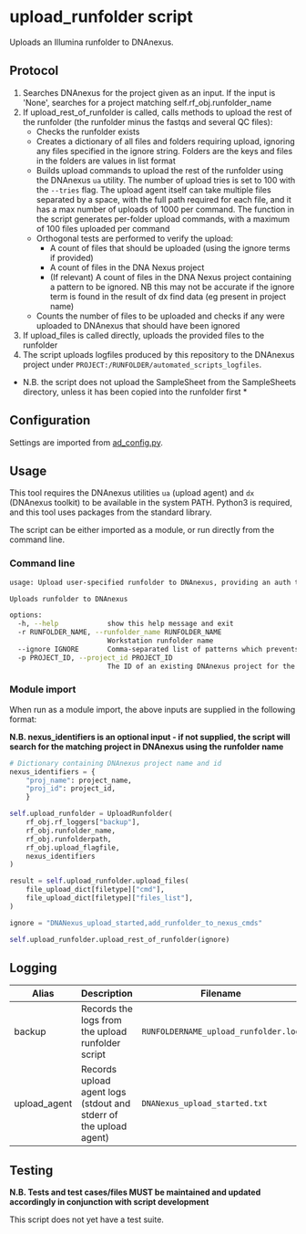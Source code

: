 
# upload_runfolder script

Uploads an Illumina runfolder to DNAnexus.

## Protocol

1. Searches DNAnexus for the project given as an input. If the input is 'None', searches for a project matching self.rf_obj.runfolder_name
2. If upload_rest_of_runfolder is called, calls methods to upload the rest of the runfolder (the runfolder minus the fastqs and several QC files):
    * Checks the runfolder exists
    * Creates a dictionary of all files and folders requiring upload, ignoring any files specified in the ignore string. Folders are the keys and files in the folders are values in list format
    * Builds upload commands to upload the rest of the runfolder using the DNAnexus `ua` utility. The number of upload tries is set to 100 with the `--tries` flag. The upload agent itself can take multiple files separated by a space, with the full path required for each file, and it has a max number of uploads of 1000 per command. The function in the script generates per-folder upload commands, with a maximum of 100 files uploaded per command
    * Orthogonal tests are performed to verify the upload:
        - A count of files that should be uploaded (using the ignore terms if provided)
        - A count of files in the DNA Nexus project
        - (If relevant) A count of files in the DNA Nexus project containing a pattern to be ignored. NB this may not be accurate if the ignore term is found in the result of dx find data (eg present in project name)
    * Counts the number of files to be uploaded and checks if any were uploaded to DNAnexus that should have been ignored
3. If upload_files is called directly, uploads the provided files to the runfolder                
4. The script uploads logfiles produced by this repository to the DNAnexus project under `PROJECT:/RUNFOLDER/automated_scripts_logfiles`.

* N.B. the script does not upload the SampleSheet from the SampleSheets directory, unless it has been copied into the runfolder first *

## Configuration

Settings are imported from [ad_config.py](../config/ad_config.py).

## Usage

This tool requires the DNAnexus utilities `ua` (upload agent) and `dx` (DNAnexus toolkit) to be available in the system PATH. Python3 is required, and this tool uses packages from the standard library.

The script can be either imported as a module, or run directly from the command line.

### Command line

```bash
usage: Upload user-specified runfolder to DNAnexus, providing an auth token, project ID to upload to, and any file patterns that should be ignored

Uploads runfolder to DNAnexus

options:
  -h, --help            show this help message and exit
  -r RUNFOLDER_NAME, --runfolder_name RUNFOLDER_NAME
                        Workstation runfolder name
  --ignore IGNORE       Comma-separated list of patterns which prevents the file from being uploaded if any pattern is present in filename or filepath.
  -p PROJECT_ID, --project_id PROJECT_ID
                        The ID of an existing DNAnexus project for the given runfolder
```

### Module import

When run as a module import, the above inputs are supplied in the following format:

**N.B. nexus_identifiers is an optional input - if not supplied, the script will search for
the matching project in DNAnexus using the runfolder name**

```python
# Dictionary containing DNAnexus project name and id
nexus_identifiers = {
    "proj_name": project_name,
    "proj_id": project_id,
    }

self.upload_runfolder = UploadRunfolder(
    rf_obj.rf_loggers["backup"],
    rf_obj.runfolder_name,
    rf_obj.runfolderpath,
    rf_obj.upload_flagfile,
    nexus_identifiers
)

result = self.upload_runfolder.upload_files(
    file_upload_dict[filetype]["cmd"],
    file_upload_dict[filetype]["files_list"],
)

ignore = "DNANexus_upload_started,add_runfolder_to_nexus_cmds"

self.upload_runfolder.upload_rest_of_runfolder(ignore)
```

## Logging
| Alias | Description | Filename | Location |
| ------------------ | ------------------------------------------------------------------------------ | ----------------------------------------------------- | ---------------------------------------------------------------------------------- |
| backup | Records the logs from the upload runfolder script | `RUNFOLDERNAME_upload_runfolder.log` | `/usr/local/src/mokaguys/automate_demultiplexing_logfiles/upload_runfolder_script_logfiles/` |
| upload_agent | Records upload agent logs (stdout and stderr of the upload agent) | `DNANexus_upload_started.txt` | Within the runfolder |

## Testing

**N.B. Tests and test cases/files MUST be maintained and updated accordingly in conjunction with script development**

This script does not yet have a test suite.
